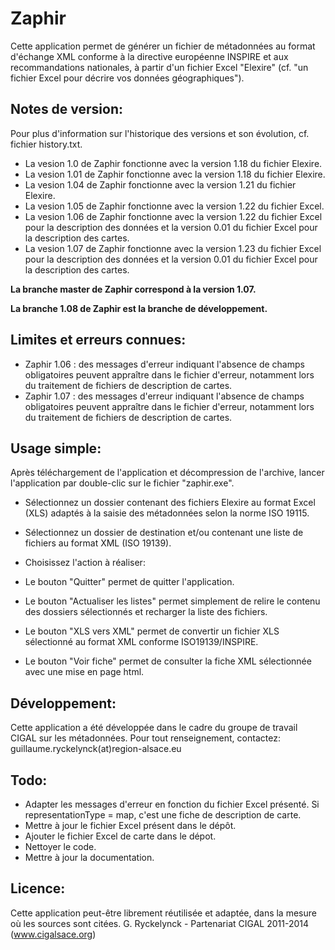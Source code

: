 # Zaphir

Cette application permet de générer un fichier de métadonnées au format d'échange XML conforme à la directive européenne INSPIRE et aux recommandations nationales, à partir d'un fichier Excel "Elexire" (cf. "un fichier Excel pour décrire vos données géographiques").

## Notes de version:
Pour plus d'information sur l'historique des versions et son évolution, cf. fichier history.txt.
  - La vesion 1.0 de Zaphir fonctionne avec la version 1.18 du fichier Elexire.
  - La vesion 1.01 de Zaphir fonctionne avec la version 1.18 du fichier Elexire.
  - La vesion 1.04 de Zaphir fonctionne avec la version 1.21 du fichier Elexire.
  - La vesion 1.05 de Zaphir fonctionne avec la version 1.22 du fichier Excel.
  - La vesion 1.06 de Zaphir fonctionne avec la version 1.22 du fichier Excel pour la description des données et la version 0.01 du fichier Excel pour la description des cartes.
  - La vesion 1.07 de Zaphir fonctionne avec la version 1.23 du fichier Excel pour la description des données et la version 0.01 du fichier Excel pour la description des cartes.
  
**La branche master de Zaphir correspond à la version 1.07.**

**La branche 1.08 de Zaphir est la branche de développement.**

## Limites et erreurs connues:
  - Zaphir 1.06 : des messages d'erreur indiquant l'absence de champs obligatoires peuvent appraître dans le fichier d'erreur, notamment lors du traitement de fichiers de description de cartes.
  - Zaphir 1.07 : des messages d'erreur indiquant l'absence de champs obligatoires peuvent appraître dans le fichier d'erreur, notamment lors du traitement de fichiers de description de cartes.

## Usage simple:
Après téléchargement de l'application et décompression de l'archive, lancer l'application par double-clic sur le fichier "zaphir.exe".

  - Sélectionnez un dossier contenant des fichiers Elexire au format Excel (XLS) adaptés à la saisie des métadonnées selon la norme ISO 19115.
  - Sélectionnez un dossier de destination et/ou contenant une liste de fichiers au format XML (ISO 19139).
  - Choisissez l'action à réaliser:

  - Le bouton "Quitter" permet de quitter l'application.
  - Le bouton "Actualiser les listes" permet simplement de relire le contenu des dossiers sélectionnés et recharger la liste des fichiers.
  - Le bouton "XLS vers XML" permet de convertir un fichier XLS sélectionné au format XML conforme ISO19139/INSPIRE.
  - Le bouton "Voir fiche" permet de consulter la fiche XML sélectionnée avec une mise en page html.

## Développement:
Cette application a été développée dans le cadre du groupe de travail CIGAL sur les métadonnées.
Pour tout renseignement, contactez: guillaume.ryckelynck(at)region-alsace.eu

## Todo:
  - Adapter les messages d'erreur en fonction du fichier Excel présenté. Si representationType = map, c'est une fiche de description de carte.
  - Mettre à jour le fichier Excel présent dans le dépôt.
  - Ajouter le fichier Excel de carte dans le dépot.
  - Nettoyer le code.
  - Mettre à jour la documentation.

## Licence:
Cette application peut-être librement réutilisée et adaptée, dans la mesure où les sources sont citées.
G. Ryckelynck - Partenariat CIGAL 2011-2014 (www.cigalsace.org)
